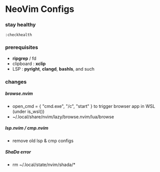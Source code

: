 # NeoVim Configs
### stay healthy
`:checkhealth`
### prerequisites
- **ripgrep** / fd
- clipboard : **xclip**
- LSP : **pyright**, **clangd**, **bashls**, and such

### changes
##### browse.nvim
- open_cmd = { "cmd.exe", "/c", "start" } to trigger browser app in WSL (under is_wsl())
- ~/.local/share/nvim/lazy/browse.nvim/lua/browse

##### lsp.nvim / cmp.nvim 
- remove old lsp & cmp configs

##### ShaDa error
- rm ~/.local/state/nvim/shada/*

